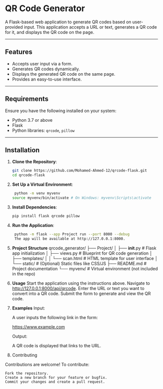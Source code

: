 # QR Code Generator

A Flask-based web application to generate QR codes based on user-provided input. This application accepts a URL or text, generates a QR code for it, and displays the QR code on the page.

---

## Features
- Accepts user input via a form.
- Generates QR codes dynamically.
- Displays the generated QR code on the same page.
- Provides an easy-to-use interface.

---

## Requirements

Ensure you have the following installed on your system:
- Python 3.7 or above
- Flask
- Python libraries: `qrcode`, `pillow`

---

## Installation

1. **Clone the Repository**:
   ```bash
   git clone https://github.com/Mohamed-Ahmed-12/qrcode-flask.git
   cd qrcode-flask
2. **Set Up a Virtual Environment**:
   ```bash
    python -m venv myvenv
   source myvenv/bin/activate # On Windows: myvenv\Scripts\activate

3. **Install Dependencies**:
   ```bash
   pip install flask qrcode pillow

4. **Run the Application**:
   ```bash
    python -m flask --app Project run --port 8000 --debug
    The app will be available at http://127.0.0.1:8000.

5. **Project Structure**
  qrcode_generator/
  ├── Project/
  │   ├── __init__.py         # Flask app initialization
  │   ├── views.py            # Blueprint for QR code generation
  │   ├── templates/
  │   │   └── scan.html       # HTML template for user interface
  │   └── static/             # (Optional) Static files like CSS/JS
  ├── README.md               # Project documentation
  └── myvenv/                 # Virtual environment (not included in the repo)

6. **Usage**
    Start the application using the instructions above.
    Navigate to http://127.0.0.1:8000/api/qrcode.
    Enter the URL or text you want to convert into a QR code.
    Submit the form to generate and view the QR code.

7. **Examples**
    Input:
    
    A user inputs the following link in the form:
    
    https://www.example.com
    
    Output:
    
    A QR code is displayed that links to the URL.
8. Contributing

Contributions are welcome! To contribute:

    Fork the repository.
    Create a new branch for your feature or bugfix.
    Commit your changes and create a pull request.
